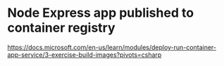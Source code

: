 # Node Express app published to container registry
https://docs.microsoft.com/en-us/learn/modules/deploy-run-container-app-service/3-exercise-build-images?pivots=csharp
